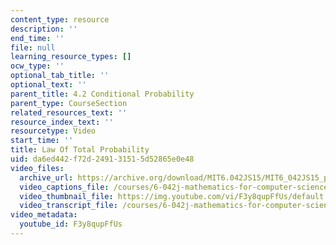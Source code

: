 ```yaml
---
content_type: resource
description: ''
end_time: ''
file: null
learning_resource_types: []
ocw_type: ''
optional_tab_title: ''
optional_text: ''
parent_title: 4.2 Conditional Probability
parent_type: CourseSection
related_resources_text: ''
resource_index_text: ''
resourcetype: Video
start_time: ''
title: Law Of Total Probability
uid: da6ed442-f72d-2491-3151-5d52865e0e48
video_files:
  archive_url: https://archive.org/download/MIT6.042JS15/MIT6_042JS15_probtotal_video_ipod.mp4
  video_captions_file: /courses/6-042j-mathematics-for-computer-science-spring-2015/e8175f0b799d55259bb207cdcdf34b65_F3y8qupFfUs.vtt
  video_thumbnail_file: https://img.youtube.com/vi/F3y8qupFfUs/default.jpg
  video_transcript_file: /courses/6-042j-mathematics-for-computer-science-spring-2015/4f54c78b05a2dd7b47158b5ef5098842_F3y8qupFfUs.pdf
video_metadata:
  youtube_id: F3y8qupFfUs
---
```

